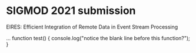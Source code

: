 # SIGMOD 2021 submission
EIRES: Efficient Integration of Remote Data in Event Stream Processing

...
function test() {
  console.log("notice the blank line before this function?");
}
```
